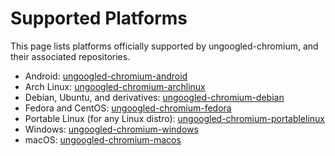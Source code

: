 # Supported Platforms

This page lists platforms officially supported by ungoogled-chromium, and their associated repositories.

* Android: [ungoogled-chromium-android](//github.com/ungoogled-software/ungoogled-chromium-android)
* Arch Linux: [ungoogled-chromium-archlinux](//github.com/ungoogled-software/ungoogled-chromium-archlinux)
* Debian, Ubuntu, and derivatives: [ungoogled-chromium-debian](//github.com/ungoogled-software/ungoogled-chromium-debian)
* Fedora and CentOS: [ungoogled-chromium-fedora](//github.com/ungoogled-software/ungoogled-chromium-fedora)
* Portable Linux (for any Linux distro): [ungoogled-chromium-portablelinux](//github.com/ungoogled-software/ungoogled-chromium-portablelinux)
* Windows: [ungoogled-chromium-windows](//github.com/ungoogled-software/ungoogled-chromium-windows)
* macOS: [ungoogled-chromium-macos](//github.com/ungoogled-software/ungoogled-chromium-macos)
